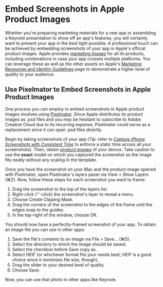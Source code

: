 # Embed Screenshots in Apple Product Images

Whether you're preparing marketing materials for a new app or assembling a Keynote presentation to show off an app's features, you will certainly want to present your app in the best light possible. A professional touch can be achieved by embedding screenshots of your app in Apple's official product images. Apple provides [marketing images](https://developer.apple.com/app-store/marketing/guidelines/#section-products) for all its products, including combinations in case your app crosses multiple platforms. You can leverage these as well as the other assets on Apple's [Marketing Resources and Identity Guidelines](https://developer.apple.com/app-store/marketing/guidelines) page to demonstrate a higher level of quality to your audience.

## Use Pixelmator to Embed Screenshots in Apple Product Images

One process you can employ to embed screenshots in Apple product images involves using [Pixelmator](https://apps.apple.com/us/app/pixelmator/id407963104). Since Apple distributes its product images as .psd files and you may be hesitant to subscribe to Adobe Creative Cloud due to its recurring expense, Pixelmator could serve as a replacement since it can open .psd files directly.

Begin by taking screenshots of your app (*Tip*: refer to [*Capture iPhone Screenshots with Consistent Time*](capture-iphone-screenshots-with-consistent-time.md) to enforce a static time across all your screenshots). Then, obtain [product images](https://developer.apple.com/app-store/marketing/guidelines/#section-products) of your device. Take caution to use the **exact** model on which you captured the screenshot so the image fits neatly without any scaling in the template.

Once you have the screenshot on your Mac and the product image opened with Pixelmator, open Pixelmator's layers panel via View > Show Layers (⌘2). Now, follow these steps for each screenshot you want to frame:
1. Drag the screenshot to the top of the layers list.
2. Right-click (⌃-click) the screenshot's layer to reveal a menu.
3. Choose Create Clipping Mask.
4. Drag the corners of the screenshot to the edges of the frame until the edges snap to the guides.
5. In the top-right of the window, choose OK.

You should now have a perfectly-framed screenshot of your app. To obtain an image file you can use in other apps:
1. Save the file's contents to an image via File > Save... (⌘S).
2. Select the directory to which the image should be saved.
3. Select the checkbox before Save copy as.
4. Select HEIF (or whichever format fits your needs best; HEIF is a good choice since it minimizes file size, though).
5. Drag the slider to your desired level of quality.
6. Choose Save.

Now, you can use that photo in other apps like Keynote.